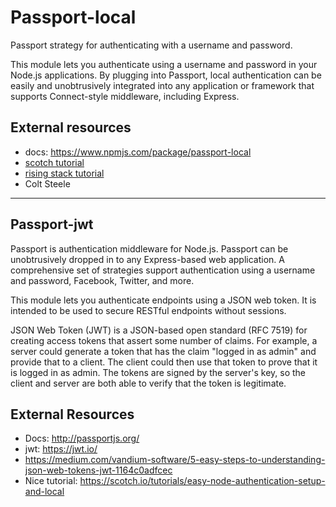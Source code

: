 Passport-local
===

Passport strategy for authenticating with a username and password.

This module lets you authenticate using a username and password in your Node.js applications. By plugging into Passport, local authentication can be easily and unobtrusively integrated into any application or framework that supports Connect-style middleware, including Express.

External resources
---
+ docs: https://www.npmjs.com/package/passport-local
+ [scotch tutorial](https://www.google.be/url?sa=t&rct=j&q=&esrc=s&source=web&cd=1&cad=rja&uact=8&ved=0ahUKEwjJmOKD8YjXAhXNSxoKHUkYDuMQFggoMAA&url=https%3A%2F%2Fscotch.io%2Ftutorials%2Feasy-node-authentication-setup-and-local&usg=AOvVaw0p5wlwHw7G1C0vyBwZB8UC)  
+ [rising stack tutorial](https://blog.risingstack.com/node-hero-node-js-authentication-passport-js/)
+ Colt Steele

--------


Passport-jwt
----

Passport is authentication middleware for Node.js. Passport can be unobtrusively dropped in to any Express-based web application. A comprehensive set of strategies support authentication using a username and password, Facebook, Twitter, and more.

This module lets you authenticate endpoints using a JSON web token. It is intended to be used to secure RESTful endpoints without sessions.

JSON Web Token (JWT) is a JSON-based open standard (RFC 7519) for creating access tokens that assert some number of claims. For example, a server could generate a token that has the claim "logged in as admin" and provide that to a client. The client could then use that token to prove that it is logged in as admin. The tokens are signed by the server's key, so the client and server are both able to verify that the token is legitimate.

External Resources
---

+ Docs: http://passportjs.org/
+ jwt: https://jwt.io/
+ https://medium.com/vandium-software/5-easy-steps-to-understanding-json-web-tokens-jwt-1164c0adfcec
+ Nice tutorial: https://scotch.io/tutorials/easy-node-authentication-setup-and-local